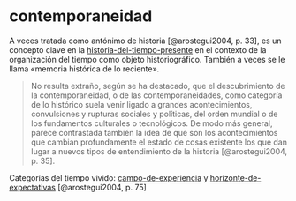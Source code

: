# contemporaneidad

A veces tratada como antónimo de historia [@arostegui2004, p. 33], es un concepto clave en la [historia-del-tiempo-presente](historia-del-tiempo-presente.md) en el contexto de la organización del tiempo como objeto historiográfico. También a veces se le llama «memoria histórica de lo reciente».

 >
 > No resulta extraño, según se ha destacado, que el descubrimiento de la contemporaneidad, o de las contemporaneidades, como categoría de lo histórico suela venir ligado a grandes acontecimientos, convulsiones y rupturas sociales y políticas, del orden mundial o de los fundamentos culturales o tecnológicos. De modo más general, parece contrastada también la idea de que son los acontecimientos que cambian profundamente el estado de cosas existente los que dan lugar a nuevos tipos de entendimiento de la historia [@arostegui2004, p. 35].

Categorías del tiempo vivido: [campo-de-experiencia](campo-de-experiencia.md) y [horizonte-de-expectativas](horizonte-de-expectativas.md) [@arostegui2004, p. 75]

